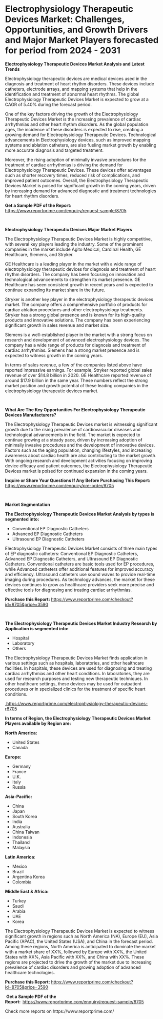 <p><h1>Electrophysiology Therapeutic Devices Market: Challenges, Opportunities, and Growth Drivers and Major Market Players forecasted for period from 2024 - 2031</h1></p><p><strong>Electrophysiology Therapeutic Devices Market Analysis and Latest Trends</strong></p>
<p><p>Electrophysiology therapeutic devices are medical devices used in the diagnosis and treatment of heart rhythm disorders. These devices include catheters, electrode arrays, and mapping systems that help in the identification and treatment of abnormal heart rhythms. The global Electrophysiology Therapeutic Devices Market is expected to grow at a CAGR of 5.40% during the forecast period.</p><p>One of the key factors driving the growth of the Electrophysiology Therapeutic Devices Market is the increasing prevalence of cardiac arrhythmias and other heart rhythm disorders. As the global population ages, the incidence of these disorders is expected to rise, creating a growing demand for Electrophysiology Therapeutic Devices. Technological advancements in Electrophysiology devices, such as improved mapping systems and ablation catheters, are also fueling market growth by enabling more accurate diagnosis and targeted treatment.</p><p>Moreover, the rising adoption of minimally invasive procedures for the treatment of cardiac arrhythmias is driving the demand for Electrophysiology Therapeutic Devices. These devices offer advantages such as shorter recovery times, reduced risk of complications, and improved patient outcomes. Overall, the Electrophysiology Therapeutic Devices Market is poised for significant growth in the coming years, driven by increasing demand for advanced diagnostic and treatment technologies for heart rhythm disorders.</p></p>
<p><strong>Get a Sample PDF of the Report:&nbsp;</strong> <a href="https://www.reportprime.com/enquiry/request-sample/8705">https://www.reportprime.com/enquiry/request-sample/8705</a></p>
<p>&nbsp;</p>
<p><strong>Electrophysiology Therapeutic Devices Major Market Players</strong></p>
<p><p>The Electrophysiology Therapeutic Devices Market is highly competitive, with several key players leading the industry. Some of the prominent companies in the market include Agito Medical, Cardinal Health, GE Healthcare, Siemens, and Stryker.</p><p>GE Healthcare is a leading player in the market with a wide range of electrophysiology therapeutic devices for diagnosis and treatment of heart rhythm disorders. The company has been focusing on innovation and technological advancements to strengthen its market presence. GE Healthcare has seen consistent growth in recent years and is expected to continue expanding its market share in the future.</p><p>Stryker is another key player in the electrophysiology therapeutic devices market. The company offers a comprehensive portfolio of products for cardiac ablation procedures and other electrophysiology treatments. Stryker has a strong global presence and is known for its high-quality products and innovative solutions. The company has been experiencing significant growth in sales revenue and market size.</p><p>Siemens is a well-established player in the market with a strong focus on research and development of advanced electrophysiology devices. The company has a wide range of products for diagnosis and treatment of cardiac arrhythmias. Siemens has a strong market presence and is expected to witness growth in the coming years.</p><p>In terms of sales revenue, a few of the companies listed above have reported impressive earnings. For example, Stryker reported global sales revenue of over $14.8 billion in 2020. GE Healthcare reported revenue of around $17.9 billion in the same year. These numbers reflect the strong market position and growth potential of these leading companies in the electrophysiology therapeutic devices market.</p></p>
<p>&nbsp;</p>
<p><strong>What Are The Key Opportunities For Electrophysiology Therapeutic Devices Manufacturers?</strong></p>
<p><p>The Electrophysiology Therapeutic Devices market is witnessing significant growth due to the rising prevalence of cardiovascular diseases and technological advancements in the field. The market is expected to continue growing at a steady pace, driven by increasing adoption of minimally invasive procedures and the development of innovative devices. Factors such as the aging population, changing lifestyles, and increasing awareness about cardiac health are also contributing to the market growth. With ongoing research and development activities focusing on improving device efficacy and patient outcomes, the Electrophysiology Therapeutic Devices market is poised for continued expansion in the coming years.</p></p>
<p><strong>Inquire or Share Your Questions If Any Before Purchasing This Report:</strong> <a href="https://www.reportprime.com/enquiry/pre-order/8705">https://www.reportprime.com/enquiry/pre-order/8705</a></p>
<p>&nbsp;</p>
<p><strong>Market Segmentation</strong></p>
<p><strong>The Electrophysiology Therapeutic Devices Market Analysis by types is segmented into:</strong></p>
<p><ul><li>Conventional EP Diagnostic Catheters</li><li>Advanced EP Diagnostic Catheters</li><li>Ultrasound EP Diagnostic Catheters</li></ul></p>
<p><p>Electrophysiology Therapeutic Devices Market consists of three main types of EP diagnostic catheters: Conventional EP Diagnostic Catheters, Advanced EP Diagnostic Catheters, and Ultrasound EP Diagnostic Catheters. Conventional catheters are basic tools used for EP procedures, while Advanced catheters offer additional features for improved accuracy and efficiency. Ultrasound catheters use sound waves to provide real-time imaging during procedures. As technology advances, the market for these devices continues to grow as healthcare providers seek more precise and effective tools for diagnosing and treating cardiac arrhythmias.</p></p>
<p><strong>Purchase this Report:&nbsp;</strong><a href="https://www.reportprime.com/checkout?id=8705&price=3590">https://www.reportprime.com/checkout?id=8705&price=3590</a></p>
<p>&nbsp;</p>
<p><strong>The Electrophysiology Therapeutic Devices Market Industry Research by Application is segmented into:</strong></p>
<p><ul><li>Hospital</li><li>Laboratory</li><li>Others</li></ul></p>
<p><p>The Electrophysiology Therapeutic Devices Market finds application in various settings such as hospitals, laboratories, and other healthcare facilities. In hospitals, these devices are used for diagnosing and treating cardiac arrhythmias and other heart conditions. In laboratories, they are used for research purposes and testing new therapeutic techniques. In other healthcare settings, these devices may be used for outpatient procedures or in specialized clinics for the treatment of specific heart conditions.</p></p>
<p><a href="https://www.reportprime.com/electrophysiology-therapeutic-devices-r8705">&nbsp;https://www.reportprime.com/electrophysiology-therapeutic-devices-r8705</a></p>
<p><strong>In terms of Region, the Electrophysiology Therapeutic Devices Market Players available by Region are:</strong></p>
<p>
    <p> <strong> North America: </strong>
        <ul>
            <li>United States</li>
            <li>Canada</li>
        </ul>
        </p> 
    <p> <strong> Europe: </strong>
        <ul>
            <li>Germany</li>
            <li>France</li>
            <li>U.K.</li>
            <li>Italy</li>
            <li>Russia</li>
        </ul>
        </p> 
    <p> <strong> Asia-Pacific: </strong>
        <ul>
            <li>China</li>
            <li>Japan</li>
            <li>South Korea</li>
            <li>India</li>
            <li>Australia</li>
            <li>China Taiwan</li>
            <li>Indonesia</li>
            <li>Thailand</li>
            <li>Malaysia</li>
        </ul>
        </p> 
    <p> <strong> Latin America: </strong>
        <ul>
            <li>Mexico</li>
            <li>Brazil</li>
            <li>Argentina Korea</li>
            <li>Colombia</li>
        </ul>
        </p> 
    <p> <strong> Middle East & Africa: </strong>
        <ul>
            <li>Turkey</li>
            <li>Saudi</li>
            <li>Arabia</li>
            <li>UAE</li>
            <li>Korea</li>
        </ul>
    </p>
    </p>
<p><p>The Electrophysiology Therapeutic Devices Market is expected to witness significant growth in regions such as North America (NA), Europe (EU), Asia Pacific (APAC), the United States (USA), and China in the forecast period. Among these regions, North America is anticipated to dominate the market with a market share of XX%, followed by Europe with XX%, the United States with XX%, Asia Pacific with XX%, and China with XX%. These regions are projected to drive the growth of the market due to increasing prevalence of cardiac disorders and growing adoption of advanced healthcare technologies.</p></p>
<p><strong>Purchase this Report: </strong><a href="https://www.reportprime.com/checkout?id=8705&price=3590">https://www.reportprime.com/checkout?id=8705&price=3590</a></p>
<p>&nbsp;<strong>Get a Sample PDF of the Report:&nbsp;&nbsp;</strong><a href="https://www.reportprime.com/enquiry/request-sample/8705">https://www.reportprime.com/enquiry/request-sample/8705</a></p>
<p><strong></strong></p>
<p>Check more reports on https://www.reportprime.com/</p>